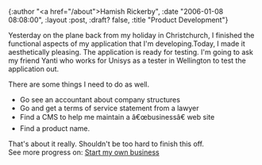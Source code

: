 {:author "<a href=\"/about\">Hamish Rickerby</a>", :date "2006-01-08 08:08:00", :layout :post, :draft? false, :title "Product Development"}

<div>
<div>Yesterday on the plane back from my holiday in Christchurch, I finished the functional aspects of my application that I'm developing.Today, I made it aesthetically pleasing.  The application is ready for testing.  I'm going to ask my friend Yanti who works for Unisys as a tester in Wellington to test the application out. 

There are some things I need to do as well.
<ul>
	<li>Go see an accountant about company structures</li>
	<li>Go and get a terms of service statement from a lawyer</li>
	<li>Find a CMS to help me maintain a â€œbusinessâ€ web site</li>
	<li>Find a product name.</li>
</ul>
That's about it really.  Shouldn't be too hard to finish this off.

</div>
<div>See more progress on: <a href="http://www.43things.com/people/progress/rickerbh?on=1827177">Start my own business</a></div>
</div>
